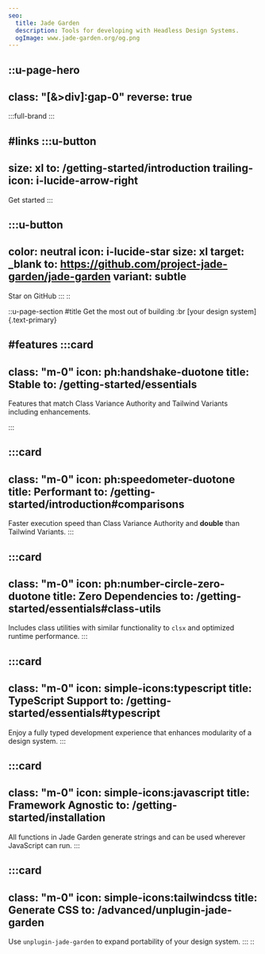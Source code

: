 ```yaml
---
seo:
  title: Jade Garden
  description: Tools for developing with Headless Design Systems.
  ogImage: www.jade-garden.org/og.png
---
```


::u-page-hero
---
class: "[&>div]:gap-0"
reverse: true
---
  :::full-brand
  :::

#links
  :::u-button
  ---
  size: xl
  to: /getting-started/introduction
  trailing-icon: i-lucide-arrow-right
  ---
  Get started
  :::

  :::u-button
  ---
  color: neutral
  icon: i-lucide-star
  size: xl
  target: _blank
  to: https://github.com/project-jade-garden/jade-garden
  variant: subtle
  ---
  Star on GitHub
  :::
::

::u-page-section
#title
Get the most out of building :br [your design system]{.text-primary}

#features
  :::card
  ---
  class: "m-0"
  icon: ph:handshake-duotone
  title: Stable
  to: /getting-started/essentials
  ---
  Features that match Class Variance Authority and Tailwind Variants including enhancements.

  :::

  :::card
  ---
  class: "m-0"
  icon: ph:speedometer-duotone
  title: Performant
  to: /getting-started/introduction#comparisons
  ---
  Faster execution speed than Class Variance Authority and **double** than Tailwind Variants.
  :::

  :::card
  ---
  class: "m-0"
  icon: ph:number-circle-zero-duotone
  title: Zero Dependencies
  to: /getting-started/essentials#class-utils
  ---
  Includes class utilities with similar functionality to `clsx` and optimized runtime performance.
  :::

  :::card
  ---
  class: "m-0"
  icon: simple-icons:typescript
  title: TypeScript Support
  to: /getting-started/essentials#typescript
  ---
  Enjoy a fully typed development experience that enhances modularity of a design system.
  :::

  :::card
  ---
  class: "m-0"
  icon: simple-icons:javascript
  title: Framework Agnostic
  to: /getting-started/installation
  ---
  All functions in Jade Garden generate strings and can be used wherever JavaScript can run.
  :::

  :::card
  ---
  class: "m-0"
  icon: simple-icons:tailwindcss
  title: Generate CSS
  to: /advanced/unplugin-jade-garden
  ---
  Use `unplugin-jade-garden` to expand portability of your design system.
  :::
::
